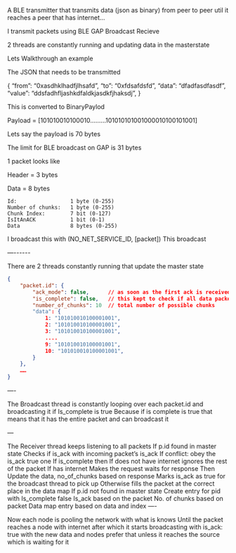 A BLE transmitter that transmits data (json as binary) from peer to peer util it reaches a peer that has internet…

I transmit packets using BLE GAP
Broadcast
Recieve

2 threads are constantly running and updating data in the masterstate

Lets Walkthrough an example

The JSON that needs to be transmitted

{
“from”: “0xasdhklhadfjlhsafd”,
“to”: “0xfdsafdsfd”,
“data”: “dfadfasdfasdf”,
“value”: “ddsfadhfljashkdfaldkjasdkfjhaksdj”,
}

This is converted to BinaryPaylod

Payload = [101010010100010………101010101001000010100101001]

Lets say the payload is 70 bytes

The limit for BLE broadcast on GAP is 31 bytes

1 packet looks like

Header = 3 bytes

Data = 8 bytes

```
Id:		 	        1 byte (0-255)
Number of chunks: 	1 byte (0-255)
Chunk Index:	    7 bit (0-127)
IsItAnACK		    1 bit (0-1)
Data			    8 bytes (0-255)
```

I broadcast this with (NO_NET_SERVICE_ID, [packet])
This broadcast

—------

There are 2 threads constantly running that update the master state

```json
{
    "packet.id": {
        "ack_mode": false,      // as soon as the first ack is received this is toggled to `true`, is_complete is toggled back to `false`, `number_of_chunks` are reset, and `data` is reset
        "is_complete": false,   // this kept to check if all data packets are recieved
        "number_of_chunks": 10  // total number of possible chunks
        "data": {
            1: "101010010100001001",
            2: "101010010100001001",
            3: "101010010100001001",
            ....
            9: "101010010100001001",
            10: "101010010100001001",
        }
    },
    ……
}
```

—-

The Broadcast thread is constantly looping over each packet.id and broadcasting it if
Is_complete is true
Because if is complete is true that means that it has the entire packet and can broadcast it

—

The Receiver thread keeps listening to all packets
If p.id found in master state
Checks if is_ack with incoming packet’s is_ack
If conflict: obey the is_ack true one
If is_complete then
If does not have internet
ignores the rest of the packet
If has internet
Makes the request waits for response
Then
Update the data, no_of_chunks based on response
Marks is_ack as true for the broadcast thread to pick up
Otherwise fills the packet at the correct place in the data map
If p.id not found in master state
Create entry for pid with
Is_complete false
Is_ack based on the packet
No. of chunks based on packet
Data map entry based on data and index
—-

Now each node is pooling the network with what is knows
Until the packet reaches a node with internet after which it starts broadcasting with is_ack: true
with the new data and nodes prefer that unless it reaches the source which is waiting for it
